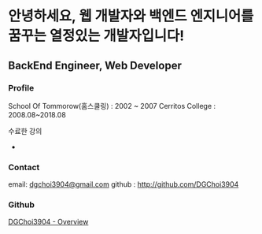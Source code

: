 # **안녕하세요, 웹 개발자와 백엔드 엔지니어를 꿈꾸는 열정있는 개발자입니다!**

## **BackEnd Engineer, Web Developer**

### **Profile**

School Of Tommorow(홈스쿨링) : 2002 ~ 2007
Cerritos College : 2008.08~2018.08

수료한 강의

- 

### **Contact**

email: dgchoi3904@gmail.com
github : http://github.com/DGChoi3904

### **Github**

[DGChoi3904 - Overview](https://github.com/DGChoi3904)